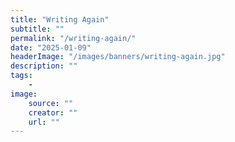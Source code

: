 ```yaml
---
title: "Writing Again"
subtitle: ""
permalink: "/writing-again/"
date: "2025-01-09"
headerImage: "/images/banners/writing-again.jpg"
description: ""
tags:
	-
image:
	source: ""
	creator: ""
	url: ""
---
```


